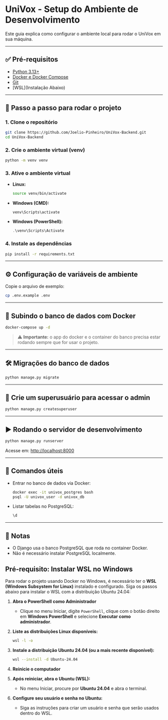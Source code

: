 # UniVox - Setup do Ambiente de Desenvolvimento

Este guia explica como configurar o ambiente local para rodar o UniVox em sua máquina.

---

## ✅ Pré-requisitos

* [Python 3.13+](https://www.python.org/)
* [Docker e Docker Compose](https://www.docker.com/)
* [Git](https://git-scm.com/)
* [WSL](Instalação Abaixo)

---

## 🚀 Passo a passo para rodar o projeto

### 1. Clone o repositório

```bash
git clone https://github.com/Joelio-Pinheiro/UniVox-Backend.git
cd UniVox-Backend
```

### 2. Crie o ambiente virtual (venv)

```bash
python -m venv venv
```

### 3. Ative o ambiente virtual

* **Linux:**

  ```bash
  source venv/bin/activate
  ```

* **Windows (CMD):**

  ```cmd
  venv\Scripts\activate
  ```

* **Windows (PowerShell):**

  ```powershell
  .\venv\Scripts\Activate
  ```

### 4. Instale as dependências

```bash
pip install -r requirements.txt
```

---

## ⚙️ Configuração de variáveis de ambiente

Copie o arquivo de exemplo:

```bash
cp .env.example .env
```


---

## 🐳 Subindo o banco de dados com Docker

```bash
docker-compose up -d
```

> ⚠️ **Importante:** o app do docker e o container do banco precisa estar rodando sempre que for usar o projeto.

---

## 🛠️ Migrações do banco de dados

```bash
python manage.py migrate
```

---

## 👤 Crie um superusuário para acessar o admin

```bash
python manage.py createsuperuser
```

---

## ▶️ Rodando o servidor de desenvolvimento

```bash
python manage.py runserver
```

Acesse em: [http://localhost:8000](http://localhost:8000)

---

## 🧪 Comandos úteis


* Entrar no banco de dados via Docker:

  ```bash
  docker exec -it univox_postgres bash
  psql -U univox_user -d univox_db
  ```

* Listar tabelas no PostgreSQL:

  ```sql
  \d
  ```

---


## 📌 Notas

* O Django usa o banco PostgreSQL que roda no container Docker.
* Não é necessário instalar PostgreSQL localmente.

## Pré-requisito: Instalar WSL no Windows

Para rodar o projeto usando Docker no Windows, é necessário ter o **WSL (Windows Subsystem for Linux)** instalado e configurado. Siga os passos abaixo para instalar o WSL com a distribuição Ubuntu 24.04:

1. **Abra o PowerShell como Administrador**  
   - Clique no menu Iniciar, digite `PowerShell`, clique com o botão direito em **Windows PowerShell** e selecione **Executar como administrador**.

2. **Liste as distribuições Linux disponíveis:**
   ```bash
   wsl -l -o
3. **Instale a distribuição Ubuntu 24.04 (ou a mais recente disponível):**
    ```bash
    wsl --install -d Ubuntu-24.04
4. **Reinicie o computador**

5. **Após reiniciar, abra o Ubuntu (WSL):**

   * No menu Iniciar, procure por **Ubuntu 24.04** e abra o terminal.

6. **Configure seu usuário e senha no Ubuntu:**

   * Siga as instruções para criar um usuário e senha que serão usados dentro do WSL.
